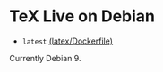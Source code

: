 # TeX Live on Debian

- `latest` [(latex/Dockerfile)](https://github.com/jumpingrivers/dockerfiles/blob/master/latex/Dockerfile)

Currently Debian 9.

